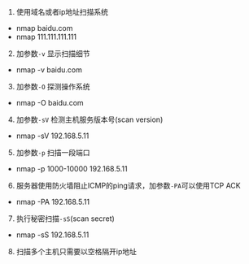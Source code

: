 1. 使用域名或者ip地址扫描系统
* nmap baidu.com
* nmap 111.111.111.111

2. 加参数`-v` 显示扫描细节
* nmap -v baidu.com

3. 加参数`-O` 探测操作系统
* nmap -O baidu.com

4. 加参数`-sV` 检测主机服务版本号(scan version)
* nmap -sV 192.168.5.11

5. 加参数`-p` 扫描一段端口
* nmap -p 1000-10000 192.168.5.11

6. 服务器使用防火墙阻止ICMP的ping请求，加参数`-PA`可以使用TCP ACK
* nmap -PA 192.168.5.11

7. 执行秘密扫描`-sS`(scan secret)
* nmap -sS 192.168.5.11

8. 扫描多个主机只需要以空格隔开ip地址
